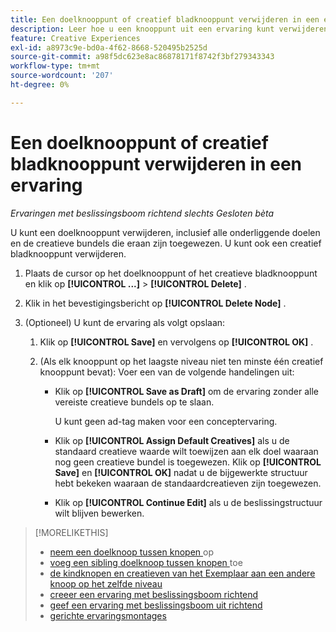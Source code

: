 ```yaml
---
title: Een doelknooppunt of creatief bladknooppunt verwijderen in een ervaring
description: Leer hoe u een knooppunt uit een ervaring kunt verwijderen.
feature: Creative Experiences
exl-id: a8973c9e-bd0a-4f62-8668-520495b2525d
source-git-commit: a98f5dc623e8ac86878171f8742f3bf279343343
workflow-type: tm+mt
source-wordcount: '207'
ht-degree: 0%

---
```


# Een doelknooppunt of creatief bladknooppunt verwijderen in een ervaring

*Ervaringen met beslissingsboom richtend slechts*
*Gesloten bèta*

U kunt een doelknooppunt verwijderen, inclusief alle onderliggende doelen en de creatieve bundels die eraan zijn toegewezen. U kunt ook een creatief bladknooppunt verwijderen.

<!-- 1. [ways to get to the decision tree] -->

1. Plaats de cursor op het doelknooppunt of het creatieve bladknooppunt en klik op **[!UICONTROL ...]** > **[!UICONTROL Delete]** .

1. Klik in het bevestigingsbericht op **[!UICONTROL Delete Node]** .

1. (Optioneel) U kunt de ervaring als volgt opslaan:

   1. Klik op **[!UICONTROL Save]** en vervolgens op **[!UICONTROL OK]** .

   1. (Als elk knooppunt op het laagste niveau niet ten minste één creatief knooppunt bevat): Voer een van de volgende handelingen uit:

      * Klik op **[!UICONTROL Save as Draft]** om de ervaring zonder alle vereiste creatieve bundels op te slaan.

        U kunt geen ad-tag maken voor een conceptervaring.

      * Klik op **[!UICONTROL Assign Default Creatives]** als u de standaard creatieve waarde wilt toewijzen aan elk doel waaraan nog geen creatieve bundel is toegewezen. Klik op **[!UICONTROL Save]** en **[!UICONTROL OK]** nadat u de bijgewerkte structuur hebt bekeken waaraan de standaardcreatieven zijn toegewezen.

      * Klik op **[!UICONTROL Continue Edit]** als u de beslissingstructuur wilt blijven bewerken.

>[!MORELIKETHIS]
>
>* [ neem een doelknoop tussen knopen ](experience-target-node-add-inner.md) op
>* [ voeg een sibling doelknoop tussen knopen ](experience-target-node-add-sibling.md) toe
>* [ de kindknopen en creatieven van het Exemplaar aan een andere knoop op het zelfde niveau ](experience-target-node-copy.md)
>* [ creeer een ervaring met beslissingsboom richtend ](experience-create-targeting.md)
>* [ geef een ervaring met beslissingsboom uit richtend ](experience-edit-targeting.md)
>* [ gerichte ervaringsmontages ](experience-settings-targeting.md)
